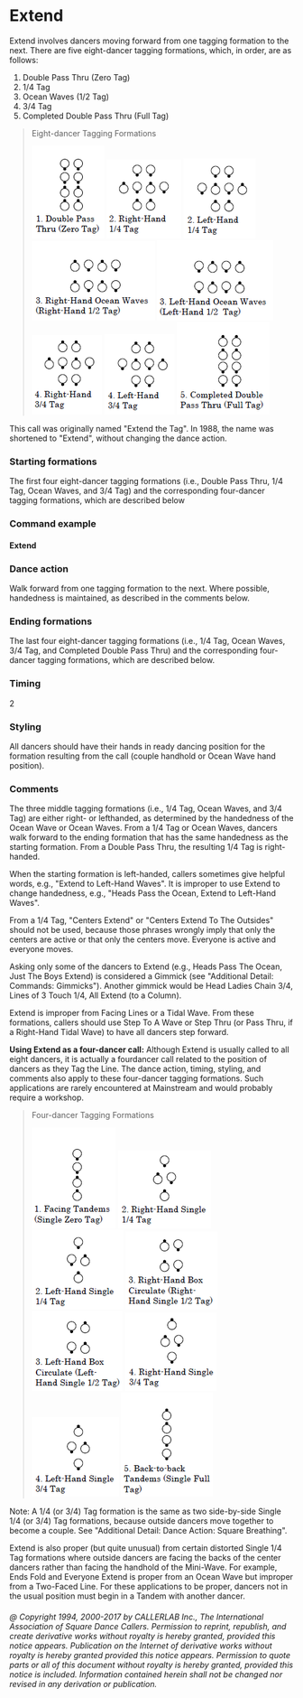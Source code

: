 
# Extend

Extend involves dancers moving forward from one tagging formation to the next. There are five eight-dancer tagging
formations, which, in order, are as follows:
 
1. Double Pass Thru (Zero Tag) 
1. 1/4 Tag 
1. Ocean Waves (1/2 Tag) 
1. 3/4 Tag 
1. Completed Double Pass Thru (Full Tag) 

> Eight-dancer Tagging Formations
> 
> ![alt](extend-1.png)
> ![alt](extend-2.png)
> ![alt](extend-3.png)
> ![alt](extend-4.png)
> ![alt](extend-5.png)
> ![alt](extend-6.png)
> ![alt](extend-7.png)
> ![alt](extend-8.png)
> 

This call was originally named "Extend the Tag".
In 1988, the name was shortened to "Extend", without changing the dance action.

### Starting formations

The first four eight-dancer tagging formations (i.e., Double Pass Thru, 1/4 Tag, Ocean Waves,
and 3/4 Tag) and the corresponding four-dancer tagging formations, which are described below

### Command example

#### Extend

### Dance action

Walk forward from one tagging formation to the next. Where possible, handedness is maintained, as
described in the comments below.

### Ending formations

The last four eight-dancer tagging formations (i.e., 1/4 Tag, Ocean Waves, 3/4 Tag, and
Completed Double Pass Thru) and the corresponding four-dancer tagging formations, which are described below.

### Timing

2

### Styling

All dancers should have their hands in ready dancing position for the formation resulting from the call
(couple handhold or Ocean Wave hand position).

### Comments
 
The three middle tagging formations (i.e., 1/4 Tag, Ocean Waves, and 3/4 Tag) are either
right- or lefthanded,
as determined by the handedness of the Ocean Wave or Ocean Waves. From a 1/4 Tag or Ocean Waves,
dancers walk forward to the ending formation that has the same handedness as the starting formation. From a
Double Pass Thru, the resulting 1/4 Tag is right-handed.

When the starting formation is left-handed, callers sometimes give helpful words, e.g., "Extend to Left-Hand
Waves". It is improper to use Extend to change handedness, e.g., "Heads Pass the Ocean, Extend to Left-Hand
Waves".

From a 1/4 Tag, "Centers Extend" or "Centers Extend To The Outsides" should not be used,
because those phrases
wrongly imply that only the centers are active or that only the centers move. Everyone is active and everyone
moves.

Asking only some of the dancers to Extend (e.g., Heads Pass The Ocean, Just The Boys Extend) is considered a
Gimmick (see "Additional Detail: Commands: Gimmicks"). Another gimmick would be Head Ladies Chain 3/4,
Lines of 3 Touch 1/4, All Extend (to a Column).

Extend is improper from Facing Lines or a Tidal Wave. From these formations, callers should use Step To A
Wave or Step Thru (or Pass Thru, if a Right-Hand Tidal Wave) to have all dancers step forward.

**Using Extend as a four-dancer call:** Although Extend is usually called to all eight dancers, it is actually a fourdancer
call related to the position of dancers as they Tag the Line. The dance action, timing, styling, and
comments also apply to these four-dancer tagging formations. Such applications are rarely encountered at
Mainstream and would probably require a workshop.

>
> Four-dancer Tagging Formations
>
> ![alt](extend-41.png)
> ![alt](extend-42.png)
> ![alt](extend-43.png)
> ![alt](extend-44.png)
> ![alt](extend-45.png)
> ![alt](extend-46.png)
> ![alt](extend-47.png)
> ![alt](extend-48.png)
>

Note: A 1/4 (or 3/4) Tag formation is the same as two side-by-side 
Single 1/4 (or 3/4) Tag formations, because
outside dancers move together to become a couple. See 
"Additional Detail: Dance Action: Square Breathing".

Extend is also proper (but quite unusual) from certain distorted 
Single 1/4 Tag formations where outside dancers
are facing the backs of the center dancers rather than facing the 
handhold of the Mini-Wave. For example, Ends
Fold and Everyone Extend is proper from an Ocean Wave but improper from a Two-Faced Line. For these
applications to be proper, dancers not in the usual position must begin in a Tandem with another dancer.

###### @ Copyright 1994, 2000-2017 by CALLERLAB Inc., The International Association of Square Dance Callers. Permission to reprint, republish, and create derivative works without royalty is hereby granted, provided this notice appears. Publication on the Internet of derivative works without royalty is hereby granted provided this notice appears. Permission to quote parts or all of this document without royalty is hereby granted, provided this notice is included. Information contained herein shall not be changed nor revised in any derivation or publication.
